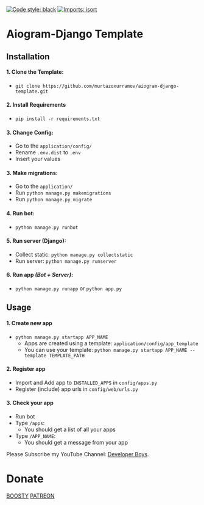 [![Code style: black](https://img.shields.io/badge/code%20style-black-000000.svg)](https://github.com/psf/black)
[![Imports: isort](https://img.shields.io/badge/%20imports-isort-%231674b1?style=flat&labelColor=ef8336)](https://pycqa.github.io/isort/)


# Aiogram-Django Template

## Installation

#### 1. Clone the Template:
   * `git clone https://github.com/murtazoxurramov/aiogram-django-template.git`

#### 2. Install Requirements 
   * `pip install -r requirements.txt`

#### 3. Change Config:
   * Go to the `application/config/`
   * Rename `.env.dist` to `.env`
   * Insert your values

#### 3. Make migrations:
   * Go to the `application/`
   * Run `python manage.py makemigrations`
   * Run `python manage.py migrate`
   
#### 4. Run bot:
   * `python manage.py runbot`

#### 5. Run server (Django):
   * Collect static: `python manage.py collectstatic`
   * Run server: `python manage.py runserver`

#### 6. Run app _(Bot + Server)_:
   * `python manage.py runapp` or `python app.py`

## Usage

#### 1. Create new app
   * `python manage.py startapp APP_NAME`
      * Apps are created using a template: `application/config/app_template`
      * You can use your template: `python manage.py startapp APP_NAME --template TEMPLATE_PATH`
   
#### 2. Register app
   * Import and Add app to `INSTALLED_APPS` in `config/apps.py`
   * Register (include) app urls in `config/web/urls.py`   

#### 3. Check your app
   * Run bot
   * Type `/apps`:
      * You should get a list of all your apps
   * Type `/APP_NAME`:
      * You should get a message from your app


Please Subscribe my YouTube Channel: <a href="https://www.youtube.com/channel/UCRzwgLpWiraAvDInpdhv7Aw" target="_blank">Developer Boys</a>.

# Donate
[BOOSTY]( https://boosty.to/devboys)
[PATREON](https://www.patreon.com/devboys)

